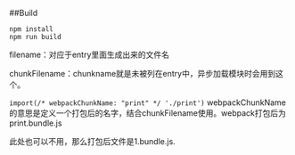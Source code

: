 ##Build

```$xslt
npm install
npm run build
```
filename：对应于entry里面生成出来的文件名

chunkFilename：chunkname就是未被列在entry中，异步加载模块时会用到这个。

`import(/* webpackChunkName: "print" */ './print')`
webpackChunkName的意思是定义一个打包后的名字，结合chunkFilename使用。webpack打包后为 print.bundle.js


此处也可以不用，那么打包后文件是1.bundle.js.

